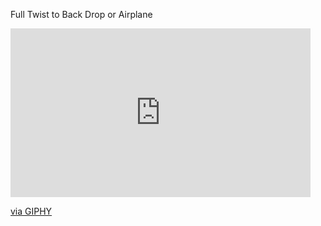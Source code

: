 Full Twist to Back Drop or Airplane


<iframe src="https://giphy.com/embed/BAciA8upJBSl46TBlt" width="480" height="270" frameBorder="0" class="giphy-embed" allowFullScreen></iframe><p><a href="https://giphy.com/gifs/BAciA8upJBSl46TBlt">via GIPHY</a></p>
